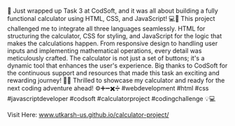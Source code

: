 🔢 Just wrapped up Task 3 at CodSoft, and it was all about building a fully functional calculator using HTML, CSS, and JavaScript! 💻🎉
This project challenged me to integrate all three languages seamlessly. HTML for structuring the calculator, CSS for styling, and JavaScript for the logic that makes the calculations happen.
From responsive design to handling user inputs and implementing mathematical operations, every detail was meticulously crafted. The calculator is not just a set of buttons; it's a dynamic tool that enhances the user's experience.
Big thanks to CodSoft for the continuous support and resources that made this task an exciting and rewarding journey! 🙌🚀
Thrilled to showcase my calculator and ready for the next coding adventure ahead! ⚙️➕➖✖️➗ #webdevelopment #html #css #javascriptdeveloper #codsoft #calculatorproject #codingchallenge 💡💻


Visit Here: www.utkarsh-us.github.io/calculator-project/
